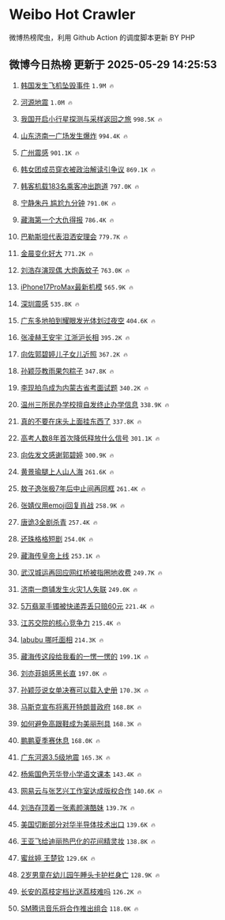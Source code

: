 # Weibo Hot Crawler 



微博热榜爬虫，利用 Github Action 的调度脚本更新 BY PHP 


## 微博今日热榜 更新于 2025-05-29 14:25:53 
1. [韩国发生飞机坠毁事件](https://s.weibo.com/weibo?q=%23%E9%9F%A9%E5%9B%BD%E5%8F%91%E7%94%9F%E9%A3%9E%E6%9C%BA%E5%9D%A0%E6%AF%81%E4%BA%8B%E4%BB%B6%23&t=31&band_rank=1&Refer=top) `1.9M 🔥` 

1. [河源地震](https://s.weibo.com/weibo?q=%E6%B2%B3%E6%BA%90%E5%9C%B0%E9%9C%87&t=31&band_rank=2&Refer=top) `1.0M 🔥` 

1. [我国开启小行星探测与采样返回之旅](https://s.weibo.com/weibo?q=%23%E6%88%91%E5%9B%BD%E5%BC%80%E5%90%AF%E5%B0%8F%E8%A1%8C%E6%98%9F%E6%8E%A2%E6%B5%8B%E4%B8%8E%E9%87%87%E6%A0%B7%E8%BF%94%E5%9B%9E%E4%B9%8B%E6%97%85%23&t=31&band_rank=3&Refer=top) `998.5K 🔥` 

1. [山东济南一广场发生爆炸](https://s.weibo.com/weibo?q=%23%E5%B1%B1%E4%B8%9C%E6%B5%8E%E5%8D%97%E4%B8%80%E5%B9%BF%E5%9C%BA%E5%8F%91%E7%94%9F%E7%88%86%E7%82%B8%23&t=31&band_rank=4&Refer=top) `994.4K 🔥` 

1. [广州震感](https://s.weibo.com/weibo?q=%E5%B9%BF%E5%B7%9E%E9%9C%87%E6%84%9F&t=31&band_rank=5&Refer=top) `901.1K 🔥` 

1. [韩女团成员穿衣被政治解读引争议](https://s.weibo.com/weibo?q=%23%E9%9F%A9%E5%A5%B3%E5%9B%A2%E6%88%90%E5%91%98%E7%A9%BF%E8%A1%A3%E8%A2%AB%E6%94%BF%E6%B2%BB%E8%A7%A3%E8%AF%BB%E5%BC%95%E4%BA%89%E8%AE%AE%23&t=31&band_rank=6&Refer=top) `869.1K 🔥` 

1. [韩客机载183名乘客冲出跑道](https://s.weibo.com/weibo?q=%23%E9%9F%A9%E5%AE%A2%E6%9C%BA%E8%BD%BD183%E5%90%8D%E4%B9%98%E5%AE%A2%E5%86%B2%E5%87%BA%E8%B7%91%E9%81%93%23&t=31&band_rank=7&Refer=top) `797.0K 🔥` 

1. [宁静朱丹 尴尬九分钟](https://s.weibo.com/weibo?q=%E5%AE%81%E9%9D%99%E6%9C%B1%E4%B8%B9%20%E5%B0%B4%E5%B0%AC%E4%B9%9D%E5%88%86%E9%92%9F&t=31&band_rank=8&Refer=top) `791.0K 🔥` 

1. [藏海第一个大仇得报](https://s.weibo.com/weibo?q=%23%E8%97%8F%E6%B5%B7%E7%AC%AC%E4%B8%80%E4%B8%AA%E5%A4%A7%E4%BB%87%E5%BE%97%E6%8A%A5%23&t=31&band_rank=9&Refer=top) `786.4K 🔥` 

1. [巴勒斯坦代表泪洒安理会](https://s.weibo.com/weibo?q=%23%E5%B7%B4%E5%8B%92%E6%96%AF%E5%9D%A6%E4%BB%A3%E8%A1%A8%E6%B3%AA%E6%B4%92%E5%AE%89%E7%90%86%E4%BC%9A%23&t=31&band_rank=10&Refer=top) `779.7K 🔥` 

1. [金晨变化好大](https://s.weibo.com/weibo?q=%23%E9%87%91%E6%99%A8%E5%8F%98%E5%8C%96%E5%A5%BD%E5%A4%A7%23&t=31&band_rank=11&Refer=top) `771.2K 🔥` 

1. [刘浩存演现偶 大炮轰蚊子](https://s.weibo.com/weibo?q=%E5%88%98%E6%B5%A9%E5%AD%98%E6%BC%94%E7%8E%B0%E5%81%B6%20%E5%A4%A7%E7%82%AE%E8%BD%B0%E8%9A%8A%E5%AD%90&t=31&band_rank=12&Refer=top) `763.0K 🔥` 

1. [iPhone17ProMax最新机模](https://s.weibo.com/weibo?q=%23iPhone17ProMax%E6%9C%80%E6%96%B0%E6%9C%BA%E6%A8%A1%23&t=31&band_rank=13&Refer=top) `565.9K 🔥` 

1. [深圳震感](https://s.weibo.com/weibo?q=%E6%B7%B1%E5%9C%B3%E9%9C%87%E6%84%9F&t=31&band_rank=14&Refer=top) `535.8K 🔥` 

1. [广东多地拍到耀眼发光体划过夜空](https://s.weibo.com/weibo?q=%23%E5%B9%BF%E4%B8%9C%E5%A4%9A%E5%9C%B0%E6%8B%8D%E5%88%B0%E8%80%80%E7%9C%BC%E5%8F%91%E5%85%89%E4%BD%93%E5%88%92%E8%BF%87%E5%A4%9C%E7%A9%BA%23&t=31&band_rank=15&Refer=top) `404.6K 🔥` 

1. [张凌赫王安宇 江浙沪长相](https://s.weibo.com/weibo?q=%E5%BC%A0%E5%87%8C%E8%B5%AB%E7%8E%8B%E5%AE%89%E5%AE%87%20%E6%B1%9F%E6%B5%99%E6%B2%AA%E9%95%BF%E7%9B%B8&t=31&band_rank=16&Refer=top) `395.2K 🔥` 

1. [向佐郭碧婷儿子女儿近照](https://s.weibo.com/weibo?q=%E5%90%91%E4%BD%90%E9%83%AD%E7%A2%A7%E5%A9%B7%E5%84%BF%E5%AD%90%E5%A5%B3%E5%84%BF%E8%BF%91%E7%85%A7&t=31&band_rank=17&Refer=top) `367.2K 🔥` 

1. [孙颖莎教雨果包粽子](https://s.weibo.com/weibo?q=%23%E5%AD%99%E9%A2%96%E8%8E%8E%E6%95%99%E9%9B%A8%E6%9E%9C%E5%8C%85%E7%B2%BD%E5%AD%90%23&t=31&band_rank=18&Refer=top) `347.8K 🔥` 

1. [李现拍鸟成为内蒙古省考面试题](https://s.weibo.com/weibo?q=%E6%9D%8E%E7%8E%B0%E6%8B%8D%E9%B8%9F%E6%88%90%E4%B8%BA%E5%86%85%E8%92%99%E5%8F%A4%E7%9C%81%E8%80%83%E9%9D%A2%E8%AF%95%E9%A2%98&t=31&band_rank=19&Refer=top) `340.2K 🔥` 

1. [温州三所民办学校擅自发终止办学信息](https://s.weibo.com/weibo?q=%23%E6%B8%A9%E5%B7%9E%E4%B8%89%E6%89%80%E6%B0%91%E5%8A%9E%E5%AD%A6%E6%A0%A1%E6%93%85%E8%87%AA%E5%8F%91%E7%BB%88%E6%AD%A2%E5%8A%9E%E5%AD%A6%E4%BF%A1%E6%81%AF%23&t=31&band_rank=20&Refer=top) `338.9K 🔥` 

1. [真的不要在床头上面挂东西了](https://s.weibo.com/weibo?q=%E7%9C%9F%E7%9A%84%E4%B8%8D%E8%A6%81%E5%9C%A8%E5%BA%8A%E5%A4%B4%E4%B8%8A%E9%9D%A2%E6%8C%82%E4%B8%9C%E8%A5%BF%E4%BA%86&t=31&band_rank=21&Refer=top) `337.8K 🔥` 

1. [高考人数8年首次降低释放什么信号](https://s.weibo.com/weibo?q=%23%E9%AB%98%E8%80%83%E4%BA%BA%E6%95%B08%E5%B9%B4%E9%A6%96%E6%AC%A1%E9%99%8D%E4%BD%8E%E9%87%8A%E6%94%BE%E4%BB%80%E4%B9%88%E4%BF%A1%E5%8F%B7%23&t=31&band_rank=22&Refer=top) `301.1K 🔥` 

1. [向佐发文感谢郭碧婷](https://s.weibo.com/weibo?q=%E5%90%91%E4%BD%90%E5%8F%91%E6%96%87%E6%84%9F%E8%B0%A2%E9%83%AD%E7%A2%A7%E5%A9%B7&t=31&band_rank=23&Refer=top) `300.9K 🔥` 

1. [黄景瑜腿上人山人海](https://s.weibo.com/weibo?q=%E9%BB%84%E6%99%AF%E7%91%9C%E8%85%BF%E4%B8%8A%E4%BA%BA%E5%B1%B1%E4%BA%BA%E6%B5%B7&t=31&band_rank=24&Refer=top) `261.6K 🔥` 

1. [敖子逸张极7年后中止间再同框](https://s.weibo.com/weibo?q=%E6%95%96%E5%AD%90%E9%80%B8%E5%BC%A0%E6%9E%817%E5%B9%B4%E5%90%8E%E4%B8%AD%E6%AD%A2%E9%97%B4%E5%86%8D%E5%90%8C%E6%A1%86&t=31&band_rank=25&Refer=top) `261.4K 🔥` 

1. [张婧仪用emoji回复肖战](https://s.weibo.com/weibo?q=%23%E5%BC%A0%E5%A9%A7%E4%BB%AA%E7%94%A8emoji%E5%9B%9E%E5%A4%8D%E8%82%96%E6%88%98%23&t=31&band_rank=26&Refer=top) `258.9K 🔥` 

1. [唐诡3全剧杀青](https://s.weibo.com/weibo?q=%23%E5%94%90%E8%AF%A13%E5%85%A8%E5%89%A7%E6%9D%80%E9%9D%92%23&t=31&band_rank=27&Refer=top) `257.4K 🔥` 

1. [还珠格格短剧](https://s.weibo.com/weibo?q=%E8%BF%98%E7%8F%A0%E6%A0%BC%E6%A0%BC%E7%9F%AD%E5%89%A7&t=31&band_rank=28&Refer=top) `254.0K 🔥` 

1. [藏海传皇帝上线](https://s.weibo.com/weibo?q=%23%E8%97%8F%E6%B5%B7%E4%BC%A0%E7%9A%87%E5%B8%9D%E4%B8%8A%E7%BA%BF%23&t=31&band_rank=29&Refer=top) `253.1K 🔥` 

1. [武汉城运再回应网红桥被指圈地收费](https://s.weibo.com/weibo?q=%23%E6%AD%A6%E6%B1%89%E5%9F%8E%E8%BF%90%E5%86%8D%E5%9B%9E%E5%BA%94%E7%BD%91%E7%BA%A2%E6%A1%A5%E8%A2%AB%E6%8C%87%E5%9C%88%E5%9C%B0%E6%94%B6%E8%B4%B9%23&t=31&band_rank=30&Refer=top) `249.7K 🔥` 

1. [济南一商铺发生火灾1人失联](https://s.weibo.com/weibo?q=%23%E6%B5%8E%E5%8D%97%E4%B8%80%E5%95%86%E9%93%BA%E5%8F%91%E7%94%9F%E7%81%AB%E7%81%BE1%E4%BA%BA%E5%A4%B1%E8%81%94%23&t=31&band_rank=31&Refer=top) `249.0K 🔥` 

1. [5万翡翠手镯被快递弄丢只赔60元](https://s.weibo.com/weibo?q=%235%E4%B8%87%E7%BF%A1%E7%BF%A0%E6%89%8B%E9%95%AF%E8%A2%AB%E5%BF%AB%E9%80%92%E5%BC%84%E4%B8%A2%E5%8F%AA%E8%B5%9460%E5%85%83%23&t=31&band_rank=32&Refer=top) `221.4K 🔥` 

1. [江苏交院的核心竞争力](https://s.weibo.com/weibo?q=%E6%B1%9F%E8%8B%8F%E4%BA%A4%E9%99%A2%E7%9A%84%E6%A0%B8%E5%BF%83%E7%AB%9E%E4%BA%89%E5%8A%9B&t=31&band_rank=33&Refer=top) `215.4K 🔥` 

1. [labubu 哪吒面相](https://s.weibo.com/weibo?q=labubu%20%E5%93%AA%E5%90%92%E9%9D%A2%E7%9B%B8&t=31&band_rank=34&Refer=top) `214.3K 🔥` 

1. [藏海传这段给我看的一愣一愣的](https://s.weibo.com/weibo?q=%E8%97%8F%E6%B5%B7%E4%BC%A0%E8%BF%99%E6%AE%B5%E7%BB%99%E6%88%91%E7%9C%8B%E7%9A%84%E4%B8%80%E6%84%A3%E4%B8%80%E6%84%A3%E7%9A%84&t=31&band_rank=35&Refer=top) `199.1K 🔥` 

1. [刘亦菲姐感黑长直](https://s.weibo.com/weibo?q=%23%E5%88%98%E4%BA%A6%E8%8F%B2%E5%A7%90%E6%84%9F%E9%BB%91%E9%95%BF%E7%9B%B4%23&t=31&band_rank=36&Refer=top) `197.0K 🔥` 

1. [孙颖莎说女单决赛可以载入史册](https://s.weibo.com/weibo?q=%23%E5%AD%99%E9%A2%96%E8%8E%8E%E8%AF%B4%E5%A5%B3%E5%8D%95%E5%86%B3%E8%B5%9B%E5%8F%AF%E4%BB%A5%E8%BD%BD%E5%85%A5%E5%8F%B2%E5%86%8C%23&t=31&band_rank=37&Refer=top) `170.3K 🔥` 

1. [马斯克宣布将离开特朗普政府](https://s.weibo.com/weibo?q=%23%E9%A9%AC%E6%96%AF%E5%85%8B%E5%AE%A3%E5%B8%83%E5%B0%86%E7%A6%BB%E5%BC%80%E7%89%B9%E6%9C%97%E6%99%AE%E6%94%BF%E5%BA%9C%23&t=31&band_rank=38&Refer=top) `168.8K 🔥` 

1. [如何避免高跟鞋成为美丽刑具](https://s.weibo.com/weibo?q=%E5%A6%82%E4%BD%95%E9%81%BF%E5%85%8D%E9%AB%98%E8%B7%9F%E9%9E%8B%E6%88%90%E4%B8%BA%E7%BE%8E%E4%B8%BD%E5%88%91%E5%85%B7&t=31&band_rank=39&Refer=top) `168.3K 🔥` 

1. [鹏鹏夏季赛休息](https://s.weibo.com/weibo?q=%23%E9%B9%8F%E9%B9%8F%E5%A4%8F%E5%AD%A3%E8%B5%9B%E4%BC%91%E6%81%AF%23&t=31&band_rank=40&Refer=top) `168.0K 🔥` 

1. [广东河源3.5级地震](https://s.weibo.com/weibo?q=%23%E5%B9%BF%E4%B8%9C%E6%B2%B3%E6%BA%903.5%E7%BA%A7%E5%9C%B0%E9%9C%87%23&t=31&band_rank=41&Refer=top) `165.3K 🔥` 

1. [杨紫国色芳华登小学语文课本](https://s.weibo.com/weibo?q=%23%E6%9D%A8%E7%B4%AB%E5%9B%BD%E8%89%B2%E8%8A%B3%E5%8D%8E%E7%99%BB%E5%B0%8F%E5%AD%A6%E8%AF%AD%E6%96%87%E8%AF%BE%E6%9C%AC%23&t=31&band_rank=42&Refer=top) `143.4K 🔥` 

1. [网易云与张艺兴工作室达成版权合作](https://s.weibo.com/weibo?q=%23%E7%BD%91%E6%98%93%E4%BA%91%E4%B8%8E%E5%BC%A0%E8%89%BA%E5%85%B4%E5%B7%A5%E4%BD%9C%E5%AE%A4%E8%BE%BE%E6%88%90%E7%89%88%E6%9D%83%E5%90%88%E4%BD%9C%23&t=31&band_rank=43&Refer=top) `140.6K 🔥` 

1. [刘浩存顶着一张素颜演酷妹](https://s.weibo.com/weibo?q=%E5%88%98%E6%B5%A9%E5%AD%98%E9%A1%B6%E7%9D%80%E4%B8%80%E5%BC%A0%E7%B4%A0%E9%A2%9C%E6%BC%94%E9%85%B7%E5%A6%B9&t=31&band_rank=44&Refer=top) `139.7K 🔥` 

1. [美国切断部分对华半导体技术出口](https://s.weibo.com/weibo?q=%23%E7%BE%8E%E5%9B%BD%E5%88%87%E6%96%AD%E9%83%A8%E5%88%86%E5%AF%B9%E5%8D%8E%E5%8D%8A%E5%AF%BC%E4%BD%93%E6%8A%80%E6%9C%AF%E5%87%BA%E5%8F%A3%23&t=31&band_rank=45&Refer=top) `139.6K 🔥` 

1. [王亚飞给迪丽热巴化的花间精灵妆](https://s.weibo.com/weibo?q=%23%E7%8E%8B%E4%BA%9A%E9%A3%9E%E7%BB%99%E8%BF%AA%E4%B8%BD%E7%83%AD%E5%B7%B4%E5%8C%96%E7%9A%84%E8%8A%B1%E9%97%B4%E7%B2%BE%E7%81%B5%E5%A6%86%23&t=31&band_rank=46&Refer=top) `138.8K 🔥` 

1. [蜜丝婷 王楚钦](https://s.weibo.com/weibo?q=%E8%9C%9C%E4%B8%9D%E5%A9%B7%20%E7%8E%8B%E6%A5%9A%E9%92%A6&t=31&band_rank=47&Refer=top) `129.6K 🔥` 

1. [2岁男童在幼儿园午睡头卡护栏身亡](https://s.weibo.com/weibo?q=%232%E5%B2%81%E7%94%B7%E7%AB%A5%E5%9C%A8%E5%B9%BC%E5%84%BF%E5%9B%AD%E5%8D%88%E7%9D%A1%E5%A4%B4%E5%8D%A1%E6%8A%A4%E6%A0%8F%E8%BA%AB%E4%BA%A1%23&t=31&band_rank=48&Refer=top) `128.9K 🔥` 

1. [长安的荔枝定档比送荔枝难吗](https://s.weibo.com/weibo?q=%E9%95%BF%E5%AE%89%E7%9A%84%E8%8D%94%E6%9E%9D%E5%AE%9A%E6%A1%A3%E6%AF%94%E9%80%81%E8%8D%94%E6%9E%9D%E9%9A%BE%E5%90%97&t=31&band_rank=49&Refer=top) `126.2K 🔥` 

1. [SM腾讯音乐将合作推出组合](https://s.weibo.com/weibo?q=%23SM%E8%85%BE%E8%AE%AF%E9%9F%B3%E4%B9%90%E5%B0%86%E5%90%88%E4%BD%9C%E6%8E%A8%E5%87%BA%E7%BB%84%E5%90%88%23&t=31&band_rank=50&Refer=top) `118.0K 🔥` 


